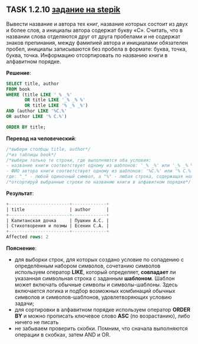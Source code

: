 ## TASK 1.2.10 [задание на stepik](https://stepik.org/lesson/297509/step/12?unit=279269)
Вывести название и автора тех книг, название которых состоит из двух и более слов, а инициалы автора содержат букву «С». 
Считать, что в названии слова отделяются друг от друга пробелами и не содержат знаков препинания, между фамилией автора и инициалами
обязателен пробел, инициалы записываются без пробела в формате: буква, точка, буква, точка.
Информацию отсортировать по названию книги в алфавитном порядке.

**Решение**:

```SQL
SELECT title, author
FROM book
WHERE (title LIKE '_% _%'
       OR title LIKE '_% _% %'
       OR title LIKE '% _% _%')
AND (author LIKE '%С.%'
OR author LIKE '% С.%')

ORDER BY title;
```

**Перевод на человеческий**:

```SQL
/*выбери столбцы title, author*/
/*из таблицы book*/
/*выбери только те строки, где выполняются оба условия:
- название книги соответствует одному из шаблонов: '_% _%' или '_% _% %' или '% _% _%'
- ФИО автора книги соответствует одному из шаблонов: '%С.%' или '% С.%',
где: "_" - любой одиночный символ, а "%" - любая строка, содержащая ноль или более символов*/
/*отсортируй выбранные строки по названию книги в алфавитном порядке*/
```

**Результат**:

```SQL
+-----------------------+-------------+
| title                 | author      |
+-----------------------+-------------+
| Капитанская дочка     | Пушкин А.С. |
| Стихотворения и поэмы | Есенин С.А. |
+-----------------------+-------------+
Affected rows: 2
```

**Пояснение**:
- для выборки строк, для которых создано условие по сопадению с определённым набором символов, сочетанию символов используем
оператор **LIKE**, который определяет, **совпадает** ли указанная символьная строка с заданным **шаблоном**.
Шаблон может включать обычные символы и символы-шаблоны. Здесь включается логика и подбор возможных комбинаций обычных символов и символов-шаблонов,
удовлетворяющих условию задачи;
- для сортировки в алфавитном порядке используем оператор **ORDER BY** и можно прописать ключевое слово **ASC** (по возрастанию), либо ничего не писать
- не забываем проверить скобки. Помним, что сначала выполняются операции в скобках, затем AND и OR.
